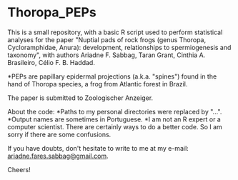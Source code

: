 # Thoropa_PEPs

This is a small repository, with a basic R script used to perform statistical analyses for the paper "Nuptial pads of rock frogs (genus Thoropa, Cycloramphidae, Anura): development, relationships to spermiogenesis and taxonomy", with authors Ariadne F. Sabbag, Taran Grant, Cinthia A. Brasileiro, Célio F. B. Haddad.

*PEPs are papillary epidermal projections (a.k.a. "spines") found in the hand of Thoropa species, a frog from Atlantic forest in Brazil.

The paper is submitted to Zoologischer Anzeiger.

About the code:
*Paths to my personal directories were replaced by "...".
*Output names are sometimes in Portuguese.
*I am not an R expert or a computer scientist. There are certainly ways to do a better code. So I am sorry if there are some confusions.

If you have doubts, don't hesitate to write to me at my e-mail: ariadne.fares.sabbag@gmail.com.

Cheers!

